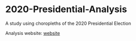 # 2020-Presidential-Analysis
A study using choropleths of the 2020 Presidential Election

Analysis website: [website](https://donojazz.github.io/2020-Presidential-Analysis/2020PresidentialElectionAnalysis2.html)
